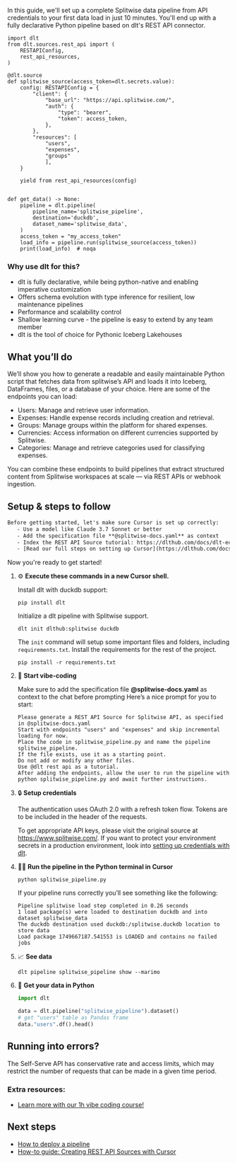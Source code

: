 In this guide, we'll set up a complete Splitwise data pipeline from API credentials to your first data load in just 10 minutes. You'll end up with a fully declarative Python pipeline based on dlt's REST API connector.

```python-outcome
import dlt
from dlt.sources.rest_api import (
    RESTAPIConfig,
    rest_api_resources,
)

@dlt.source
def splitwise_source(access_token=dlt.secrets.value):
    config: RESTAPIConfig = {
        "client": {
            "base_url": "https://api.splitwise.com/",
            "auth": {
                "type": "bearer",
                "token": access_token,
            },
        },
        "resources": [
            "users",
            "expenses",
            "groups"
            ],
    }

    yield from rest_api_resources(config)


def get_data() -> None:
    pipeline = dlt.pipeline(
        pipeline_name='splitwise_pipeline',
        destination='duckdb',
        dataset_name='splitwise_data', 
    )
    access_token = "my_access_token"
    load_info = pipeline.run(splitwise_source(access_token))
    print(load_info)  # noqa
```

### Why use dlt for this?

- dlt is fully declarative, while being python-native and enabling imperative customization
- Offers schema evolution with type inference for resilient, low maintenance pipelines
- Performance and scalability control
- Shallow learning curve - the pipeline is easy to extend by any team member
- dlt is the tool of choice for Pythonic Iceberg Lakehouses

## What you’ll do

We’ll show you how to generate a readable and easily maintainable Python script that fetches data from splitwise’s API and loads it into Iceberg, DataFrames, files, or a database of your choice. Here are some of the endpoints you can load:

- Users: Manage and retrieve user information.
- Expenses: Handle expense records including creation and retrieval.
- Groups: Manage groups within the platform for shared expenses.
- Currencies: Access information on different currencies supported by Splitwise.
- Categories: Manage and retrieve categories used for classifying expenses.

You can combine these endpoints to build pipelines that extract structured content from Splitwise workspaces at scale — via REST APIs or webhook ingestion.

## Setup & steps to follow

```default
Before getting started, let's make sure Cursor is set up correctly:
   - Use a model like Claude 3.7 Sonnet or better
   - Add the specification file **@splitwise-docs.yaml** as context
   - Index the REST API Source tutorial: https://dlthub.com/docs/dlt-ecosystem/verified-sources/rest_api/ and add it to context as **@dlt rest api**
   - [Read our full steps on setting up Cursor](https://dlthub.com/docs/dlt-ecosystem/llm-tooling/cursor-restapi#23-configuring-cursor-with-documentation)
```

Now you're ready to get started! 

1. ⚙️ **Execute these commands in a new Cursor shell.**
    
    Install dlt with duckdb support:
    ```shell
    pip install dlt
    ```

    Initialize a dlt pipeline with Splitwise support.
    ```shell
    dlt init dlthub:splitwise duckdb
    ```

    The `init` command will setup some important files and folders, including `requirements.txt`. Install the requirements for the rest of the project.
    ```shell
    pip install -r requirements.txt
    ```
    
2. 🤠 **Start vibe-coding**
    
    Make sure to add the specification file **@splitwise-docs.yaml** as context to the chat before prompting
    Here’s a nice prompt for you to start: 
    
    ```prompt
    Please generate a REST API Source for Splitwise API, as specified in @splitwise-docs.yaml 
    Start with endpoints "users" and "expenses" and skip incremental loading for now. 
    Place the code in splitwise_pipeline.py and name the pipeline splitwise_pipeline. 
    If the file exists, use it as a starting point. 
    Do not add or modify any other files. 
    Use @dlt rest api as a tutorial. 
    After adding the endpoints, allow the user to run the pipeline with python splitwise_pipeline.py and await further instructions.
    ```

    
3. 🔒 **Setup credentials** 
    
    The authentication uses OAuth 2.0 with a refresh token flow. Tokens are to be included in the header of the requests.
    
    To get appropriate API keys, please visit the original source at https://www.splitwise.com/.
    If you want to protect your environment secrets in a production environment, look into [setting up credentials with dlt](https://dlthub.com/docs/walkthroughs/add_credentials).
    
4. 🏃‍♀️ **Run the pipeline in the Python terminal in Cursor**
    
    ```shell
    python splitwise_pipeline.py
    ```
    
    If your pipeline runs correctly you’ll see something like the following:
    
    ```shell
    Pipeline splitwise load step completed in 0.26 seconds
    1 load package(s) were loaded to destination duckdb and into dataset splitwise_data
    The duckdb destination used duckdb:/splitwise.duckdb location to store data
    Load package 1749667187.541553 is LOADED and contains no failed jobs
    ```
    
5. 📈 **See data**
    
    ```shell
    dlt pipeline splitwise_pipeline show --marimo
    ```
    
6. 🐍 **Get your data in Python**
    
    ```python
    import dlt

   data = dlt.pipeline("splitwise_pipeline").dataset()
   # get "users" table as Pandas frame
   data."users".df().head()
    ```

## Running into errors?

The Self-Serve API has conservative rate and access limits, which may restrict the number of requests that can be made in a given time period.

### Extra resources:

- [Learn more with our 1h vibe coding course!](https://www.youtube.com/watch?v=GGid70rnJuM)

## Next steps

- [How to deploy a pipeline](https://dlthub.com/docs/walkthroughs/deploy-a-pipeline)
- [How-to guide: Creating REST API Sources with Cursor](https://dlthub.com/docs/dlt-ecosystem/llm-tooling/cursor-restapi)